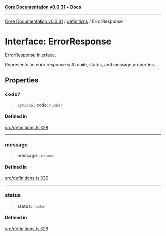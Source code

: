 [**Core Documentation v0.0.31**](../../README.md) • **Docs**

***

[Core Documentation v0.0.31](../../modules.md) / [definitions](../README.md) / ErrorResponse

# Interface: ErrorResponse

ErrorResponse Interface.

Represents an error response with code, status, and message properties.

## Properties

### code?

> `optional` **code**: `number`

#### Defined in

[src/definitions.ts:328](https://github.com/stonemjs/core/blob/c4dbb69a8c86aa6134b62f7d9cac7dabb444c749/src/definitions.ts#L328)

***

### message

> **message**: `unknown`

#### Defined in

[src/definitions.ts:330](https://github.com/stonemjs/core/blob/c4dbb69a8c86aa6134b62f7d9cac7dabb444c749/src/definitions.ts#L330)

***

### status

> **status**: `number`

#### Defined in

[src/definitions.ts:329](https://github.com/stonemjs/core/blob/c4dbb69a8c86aa6134b62f7d9cac7dabb444c749/src/definitions.ts#L329)
